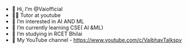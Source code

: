 - 👋 Hi, I’m @Vaiofficial
- 👩‍💻 Tutor at youtube
- 👀 I’m interested in AI AND ML
- 🌱 I’m currently learning CSE( AI &ML)
- 💞️ I’m studying in RCET Bhilai
- 🎥 My YouTube channel - https://www.youtube.com/c/VaibhavTalkspv

<!---
Vaiofficial/Vaiofficial is a ✨ special ✨ repository because its `README.md` (this file) appears on your GitHub profile.
You can click the Preview link to take a look at your changes.
--->
